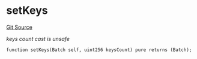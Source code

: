 # setKeys
[Git Source](https://github.com/lidofinance/community-staking-module/blob/a195b01bbb6171373c6b27ef341ec075aa98a44e/src/lib/QueueLib.sol)

*keys count cast is unsafe*


```solidity
function setKeys(Batch self, uint256 keysCount) pure returns (Batch);
```

